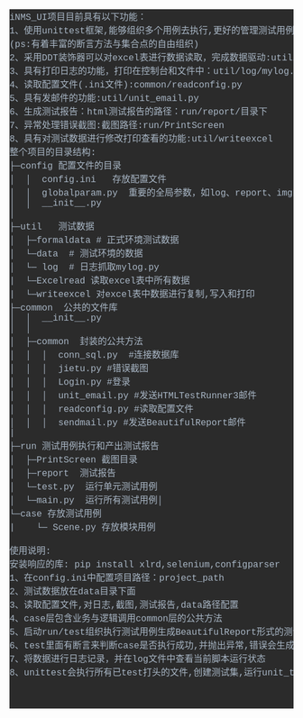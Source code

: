 <pre style="background-color:#2b2b2b;color:#a9b7c6;font-family:'Courier New';font-size:12.0pt;">iNMS_UI项目目前具有以下功能：<br>1、使用unittest框架,能够组织多个用例去执行,更好的管理测试用例 test*.py<br>(ps:有着丰富的断言方法与集合点的自由组织)<br>2、采用DDT装饰器可以对excel表进行数据读取，完成数据驱动:util/Ecxelread.py<br>3、具有打印日志的功能，打印在控制台和文件中：util/log/mylog.py,日志保存在report/log/目录下<br>4、读取配置文件(.ini文件):common/readconfig.py<br>5、具有发邮件的功能:util/unit_email.py<br>6、生成测试报告：html测试报告的路径：run/report/目录下<br>7、异常处理错误截图:截图路径:run/PrintScreen<br>8、具有对测试数据进行修改打印查看的功能:util/writeexcel<br>整个项目的目录结构:<br>├─config 配置文件的目录<br>│  │  config.ini   存放配置文件<br>│  │  globalparam.py  重要的全局参数，如log、report、img的路径配置等<br>│  │  __init__.py<br>│<br>├─util   测试数据<br>│  ├─formaldata # 正式环境测试数据<br>│  └─data  # 测试环境的数据  <br>│  └─ log  # 日志抓取mylog.py<br>|  └─Excelread 读取excel表中所有数据<br>|  └─writeexcel 对excel表中数据进行复制,写入和打印<br>├─common  公共的文件库<br>│  │  __init__.py<br>│  │<br>│  ├─common  封装的公共方法<br>│  │  │  conn_sql.py  #连接数据库<br>│  │  │  jietu.py #错误截图<br>│  │  │  Login.py #登录<br>│  │  │  unit_email.py #发送HTMLTestRunner3邮件<br>│  │  │  readconfig.py #读取配置文件<br>│  │  │  sendmail.py #发送BeautifulReport邮件<br>|<br>├─run 测试用例执行和产出测试报告<br>│  ├─PrintScreen 截图目录<br>│  ├─report  测试报告<br>│  └─test.py  运行单元测试用例<br>│  └─main.py  运行所有测试用例│<br>└─case 存放测试用例<br>|    └─ Scene.py 存放模块用例<br><br>使用说明:<br>安装响应的库: pip install xlrd,selenium,configparser<br>1、在config.ini中配置项目路径：project_path<br>2、测试数据放在data目录下面<br>3、读取配置文件,对日志,截图,测试报告,data路径配置<br>4、case层包含业务与逻辑调用common层的公共方法<br>5、启动run/test组织执行测试用例生成BeautifulReport形式的测试报告<br>6、test里面有断言来判断case是否执行成功,并抛出异常,错误会生成截图<br>7、将数据进行日志记录，并在log文件中查看当前脚本运行状态<br>8、unittest会执行所有已test打头的文件,创建测试集,运行unit_test.py可自动生成测试报告并发送邮件